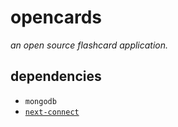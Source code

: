 # opencards

_an open source flashcard application._

## dependencies
- `mongodb`
- [`next-connect`](https://www.mongodb.com/developer/how-to/nextjs-building-modern-applications/)